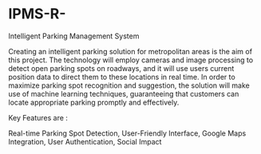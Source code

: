 # IPMS-R-
Intelligent Parking Management System

Creating an intelligent parking solution for metropolitan areas is the aim of this project. The technology will employ cameras and image processing to detect open parking spots on roadways, and it will use users current position data to direct them to these locations in real time. In order to maximize parking spot recognition and suggestion, the solution will make use of machine learning techniques, guaranteeing that customers can locate appropriate parking promptly and effectively.

Key Features are :

Real-time Parking Spot Detection, User-Friendly Interface, Google Maps Integration, User Authentication, Social Impact


